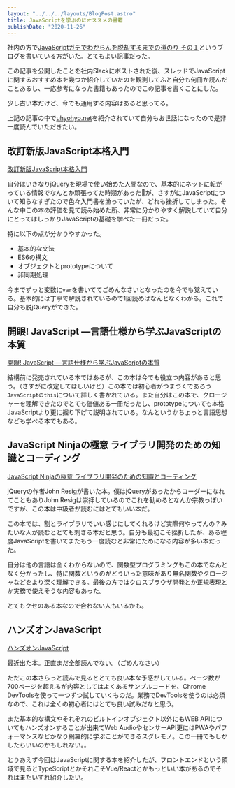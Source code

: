 ```yaml
---
layout: "../../../layouts/BlogPost.astro"
title: JavaScriptを学ぶのにオススメの書籍
publishDate: "2020-11-26"
---
```


社内の方で[JavaScriptガチでわからんを脱却するまでの道のり その１](https://note.com/ddden/n/n5f91266aa2a5)というブログを書いている方がいた。とてもよい記事だった。

この記事を公開したことを社内Slackにポストされた後、スレッドでJavaScriptに関するおすすめ本を幾つか紹介していたのを観測してふと自分も何冊か読んだことあるし、一応参考になった書籍もあったのでこの記事を書くことにした。

少し古い本だけど、今でも通用する内容はあると思ってる。

上記の記事の中で[uhyohyo.net](https://uhyohyo.net/javascript/)を紹介されていて自分もお世話になったので是非一度読んでいただきたい。

## 改訂新版JavaScript本格入門

[改訂新版JavaScript本格入門](https://www.amazon.co.jp/dp/477418411X/ref=cm_sw_r_tw_dp_x_HR5VFb25NEJFC)

自分はいきなりjQueryを現場で使い始めた人間なので、基本的にネットに転がっている情報でなんとか頑張ってた時期があったが、さすがにJavaScriptについて知らなすぎたので色々入門書を漁っていたが、どれも挫折してしまった。そんな中この本の評価を見て読み始めた所、非常に分かりやすく解説していて自分にとってはしっかりJavaScriptの基礎を学べた一冊だった。

特に以下の点が分かりやすかった。
- 基本的な文法
- ES6の構文
- オブジェクトとprototypeについて
- 非同期処理

今までずっと変数に```var```を書いててごめんなさいとなったのを今でも覚えている。基本的には丁寧で解説されているので1回読めばなんとなくわかる。これで自分も脱jQueryができた。

## 開眼! JavaScript ―言語仕様から学ぶJavaScriptの本質

[開眼! JavaScript ―言語仕様から学ぶJavaScriptの本質](https://www.amazon.co.jp/dp/487311621X/ref=cm_sw_r_tw_dp_x_425VFb9JQADDM)

結構前に発売されている本ではあるが、この本は今でも役立つ内容があると思う。（さすがに改定してほしいけど）この本では初心者がつまづくであろう```JavaScriptのthis```について詳しく書かれている。また自分はこの本で、クロージャーを理解できたのでとても価値ある一冊だったし、prototypeについても本格JavaScriptより更に掘り下げて説明されている。なんというかちょっと言語思想なども学べる本でもある。


## JavaScript Ninjaの極意 ライブラリ開発のための知識とコーディング

[JavaScript Ninjaの極意 ライブラリ開発のための知識とコーディング ](https://www.amazon.co.jp/dp/487311621X/ref=cm_sw_r_tw_dp_x_425VFb9JQADDM)

jQueryの作者John Resigが書いた本。僕はjQueryがあったからコーダーになれてこともありJohn Resigは崇拝しているのでこれを勧めるとなんか宗教っぽいですが、この本は中級者が読むにはとてもいい本だ。

この本では、割とライブラリでいい感じにしてくれるけど実際何やってんの？みたいな人が読むととても刺さる本だと思う。自分も最初こそ挫折したが、ある程度JavaScriptを書いてまたもう一度読むと非常にためになる内容が多い本だった。

自分は他の言語は全くわからないので、関数型プログラミングもこの本でなんとなく分かったし、特に関数というのがどういった意味があり無名関数やクロージャなどをより深く理解できる。最後の方ではクロスブラウザ開発とか正規表現とか実務で使えそうな内容もあった。

とてもクセのある本なので合わない人もいるかも。

## ハンズオンJavaScript

[ハンズオンJavaScript ](https://www.amazon.co.jp/dp/4873119227/ref=cm_sw_r_tw_dp_x_3f6VFbC982NGD)

最近出た本。正直まだ全部読んでない。（ごめんなさい）

ただこの本さらっと読んで見るととても良い本な予感がしている。ページ数が700ページを超えるが内容としてはよくあるサンプルコードを、Chrome DevToolsを使って一つずつ試していくものだ。業務でDevToolsを使うのは必須なので、これは全くの初心者にはとても良い試みだなと思う。

また基本的な構文やそれぞれのビルトインオブジェクト以外にもWEB APIについてもハンズオンすることが出来てWeb AudioやセンサーAPI更にはPWAやパフォーマンスなどかなり網羅的に学ぶことができるスグレモノ。この一冊でもしかしたらいいのかもしれない。。

とりあえず今回はJavaScriptに関する本を紹介したが、フロントエンドという領域で見るとTypeScriptとかそれこそVue/Reactとかもっといい本があるのでそれはまたいずれ紹介したい。



